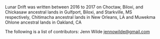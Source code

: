 Lunar Drift was written between 2016 to 2017 on Choctaw, Biloxi, and Chickasaw ancestral lands in Gulfport, Biloxi, and Starkville, MS respectively, Chitimacha ancestral lands in New Orleans, LA and Muwekma Ohlone ancestral lands in Oakland, CA

The following is a list of contributors: Jenn Wilde jennowilde@gmail.com
